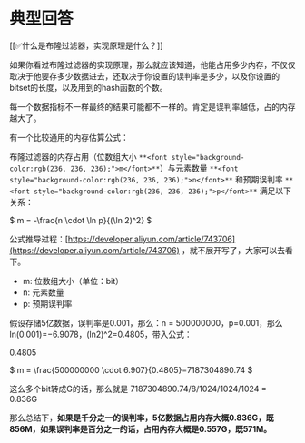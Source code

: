 # 典型回答


[[✅什么是布隆过滤器，实现原理是什么？]]



如果你看过布隆过滤器的实现原理，那么就应该知道，他能占用多少内存，不仅仅取决于他要存多少数据进去，还取决于你设置的误判率是多少，以及你设置的bitset的长度，以及用到的hash函数的个数。



每一个数据指标不一样最终的结果可能都不一样的。肯定是误判率越低，占的内存越大了。



有一个比较通用的内存估算公式：



布隆过滤器的内存占用（位数组大小 `**<font style="background-color:rgb(236, 236, 236);">m</font>**`）与元素数量 `**<font style="background-color:rgb(236, 236, 236);">n</font>**` 和预期误判率 `**<font style="background-color:rgb(236, 236, 236);">p</font>**` 满足以下关系：  


$ m = -\frac{n \cdot \ln p}{(\ln 2)^2}
 $<font style="color:rgb(64, 64, 64);">  
</font>

公式推导过程：[https://developer.aliyun.com/article/743706](https://developer.aliyun.com/article/743706) ，就不展开写了，大家可以去看下。



+ m: 位数组大小（单位：bit）
+ n: 元素数量
+ p: 预期误判率



假设存储5亿数据，误判率是0.001，那么：n = 500000000，p=0.001，那么ln(0.001)=−6.9078，(ln2)^2=0.4805，带入公式：



0.4805



$ m = \frac{500000000 \cdot 6.907}{0.4805}=7187304890.74 $



这么多个bit转成G的话，那么就是 7187304890.74/8/1024/1024/1024 = 0.836G 



那么总结下，**如果是千分之一的误判率，5亿数据占用内存大概0.836G，既856M，如果误判率是百分之一的话，占用内存大概是0.557G，既571M。**

